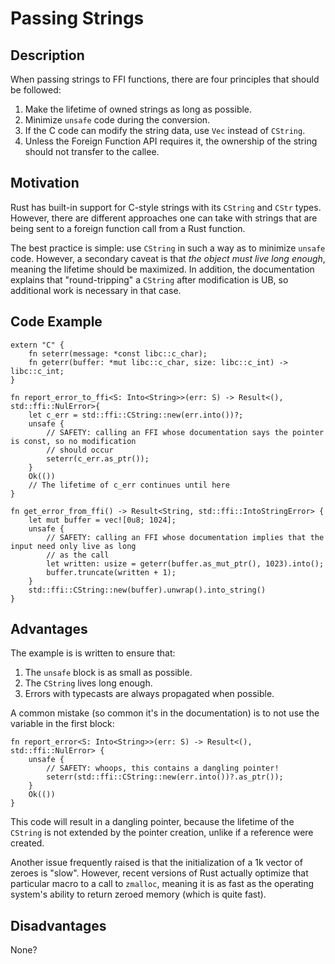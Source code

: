 # Passing Strings

## Description

When passing strings to FFI functions, there are four principles that should be followed:

1. Make the lifetime of owned strings as long as possible.
1. Minimize `unsafe` code during the conversion.
1. If the C code can modify the string data, use `Vec` instead of `CString`.
1. Unless the Foreign Function API requires it, the ownership of the string should not transfer to the callee.

## Motivation

Rust has built-in support for C-style strings with its `CString` and `CStr` types. However, there are different approaches one can take with strings that are being sent to a foreign function call from a Rust function.

The best practice is simple: use `CString` in such a way as to minimize `unsafe` code. 
However, a secondary caveat is that *the object must live long enough*, meaning the lifetime should be maximized.
In addition, the documentation explains that "round-tripping" a `CString` after modification is UB, so additional work is necessary in that case.

## Code Example

```rust,ignore
extern "C" {
    fn seterr(message: *const libc::c_char);
    fn geterr(buffer: *mut libc::c_char, size: libc::c_int) -> libc::c_int;
}

fn report_error_to_ffi<S: Into<String>>(err: S) -> Result<(), std::ffi::NulError>{
    let c_err = std::ffi::CString::new(err.into())?;
    unsafe {
        // SAFETY: calling an FFI whose documentation says the pointer is const, so no modification
        // should occur
        seterr(c_err.as_ptr());
    }
    Ok(())
    // The lifetime of c_err continues until here
}

fn get_error_from_ffi() -> Result<String, std::ffi::IntoStringError> {
    let mut buffer = vec![0u8; 1024];
    unsafe {
        // SAFETY: calling an FFI whose documentation implies that the input need only live as long
        // as the call
        let written: usize = geterr(buffer.as_mut_ptr(), 1023).into();
        buffer.truncate(written + 1);
    }
    std::ffi::CString::new(buffer).unwrap().into_string()
}
```

## Advantages

The example is is written to ensure that:
1. The `unsafe` block is as small as possible.
2. The `CString` lives long enough.
3. Errors with typecasts are always propagated when possible.

A common mistake (so common it's in the documentation) is to not use the variable in the first block:

```rust,ignore
fn report_error<S: Into<String>>(err: S) -> Result<(), std::ffi::NulError> {
    unsafe {
        // SAFETY: whoops, this contains a dangling pointer!
        seterr(std::ffi::CString::new(err.into())?.as_ptr());
    }
    Ok(())
}
```

This code will result in a dangling pointer, because the lifetime of the `CString` is not extended by the pointer creation, unlike if a reference were created.

Another issue frequently raised is that the initialization of a 1k vector of zeroes is "slow". However, recent versions of Rust actually optimize that particular macro to a call to `zmalloc`, meaning it is as fast as the operating system's ability to return zeroed memory (which is quite fast).

## Disadvantages

None?

